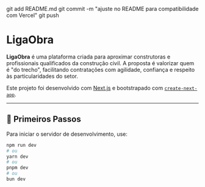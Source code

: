 

git add README.md
git commit -m "ajuste no README para compatibilidade com Vercel"
git push

# LigaObra

**LigaObra** é uma plataforma criada para aproximar construtoras e profissionais qualificados da construção civil. A proposta é valorizar quem é "do trecho", facilitando contratações com agilidade, confiança e respeito às particularidades do setor.

Este projeto foi desenvolvido com [Next.js](https://nextjs.org) e bootstrapado com [`create-next-app`](https://nextjs.org/docs/app/api-reference/cli/create-next-app).

---

## 🚀 Primeiros Passos

Para iniciar o servidor de desenvolvimento, use:

```bash
npm run dev
# ou
yarn dev
# ou
pnpm dev
# ou
bun dev

